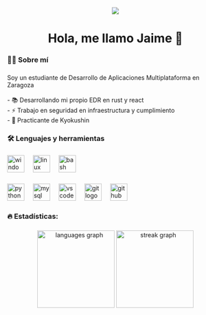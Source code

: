 <!-- <div align="center">
  <img height="150" src="https://camo.githubusercontent.com/62da68eb62b1e5f175f7d1f0191dd89a653d7908feb22d37d4a0ab07365d6791/68747470733a2f2f6d656469612e67697068792e636f6d2f6d656469612f4d3967624264396e6244724f5475314d71782f67697068792e676966"  />
</div> -->

###

<div align="center">
  <img src="https://visitor-badge.laobi.icu/badge?page_id=Jaime-Moranchel.Jaime-Moranchel&"  />
</div>

###

<h1 align="center">Hola, me llamo Jaime 👋</h1>

###

<h3 align="left">👩‍💻  Sobre mí</h3>

###

<p align="left">
Soy un estudiante de Desarrollo de Aplicaciones Multiplataforma en Zaragoza <br><br>
<!-- - 🔭 I’m working as ...<br> -->
- 📚 Desarrollando mi propio EDR en rust y react<br>
- ⚡ Trabajo en seguridad en infraestructura y cumplimiento<br>
- 🥋 Practicante de Kyokushin
</p>

###

<h3 align="left">🛠 Lenguajes y herramientas</h3>

###

<div align="left">
  <img src="https://cdn.jsdelivr.net/gh/devicons/devicon/icons/windows8/windows8-original.svg" height="40" alt="windows8 logo"  />
  <img width="12" />
  <img src="https://cdn.jsdelivr.net/gh/devicons/devicon/icons/linux/linux-original.svg" height="40" alt="linux logo"  />
  <img width="12" />
  <img src="https://cdn.jsdelivr.net/gh/devicons/devicon/icons/bash/bash-original.svg" height="40" alt="bash logo"  />
</div>

###

<div align="left">
  <img src="https://cdn.jsdelivr.net/gh/devicons/devicon/icons/python/python-original.svg" height="40" alt="python logo"  />
  <img width="12" />
  <img src="https://cdn.jsdelivr.net/gh/devicons/devicon/icons/mysql/mysql-original.svg" height="40" alt="mysql logo"  />
  <img width="12" />
  <img src="https://cdn.jsdelivr.net/gh/devicons/devicon/icons/vscode/vscode-original.svg" height="40" alt="vscode logo"  />
  <img width="12" />
  <img src="https://cdn.jsdelivr.net/gh/devicons/devicon/icons/git/git-original.svg" height="40" alt="git logo"  />
  <img width="12" />
  <img src="https://cdn.jsdelivr.net/gh/devicons/devicon/icons/github/github-original.svg" height="40" alt="github logo"  />
</div>

###

<h3 align="left">🔥   Estadísticas:</h3>

###

<div align="center">
  <img src="https://github-readme-stats.vercel.app/api/top-langs?username=Jaime-Moranchel&locale=en&hide_title=false&layout=compact&card_width=320&langs_count=5&theme=github_dark&hide_border=false&order=2" height="180" alt="languages graph"  />
  <img src="https://streak-stats.demolab.com?user=Jaime-Moranchel&locale=es&mode=daily&theme=github_dark&hide_border=false&border_radius=5&order=3" height="180" alt="streak graph"  />
</div>

###
<!--
 <h3 align="left">📫 Contáctame:</h3>

###

<a href="mailto:jaimemoranchelpina@gmail.com?">
  <div align="center" >
    <img src="https://img.shields.io/static/v1?message=Correo%20personal&logo=gmail&label=&color=D14836&logoColor=white&labelColor=&style=for-the-badge" height="25" alt="gmail logo"/>
  </div>
</a>

###
-->
